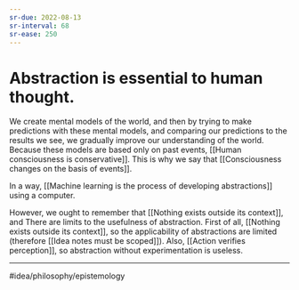 ```yaml
---
sr-due: 2022-08-13
sr-interval: 68
sr-ease: 250
---
```

# Abstraction is essential to human thought.
We create mental models of the world, and then by trying to make predictions with these mental models, and comparing our predictions to the results we see, we gradually improve our understanding of the world. Because these models are based only on past events, [[Human consciousness is conservative]]. This is why we say that [[Consciousness changes on the basis of events]]. 

In a way, [[Machine learning is the process of developing abstractions]] using a computer.  

However, we ought to remember that [[Nothing exists outside its context]], and 
There are limits to the usefulness of abstraction. First of all, [[Nothing exists outside its context]], so the applicability of abstractions are limited (therefore [[Idea notes must be scoped]]). Also, [[Action verifies perception]], so abstraction without experimentation is useless. 

---
#idea/philosophy/epistemology 
